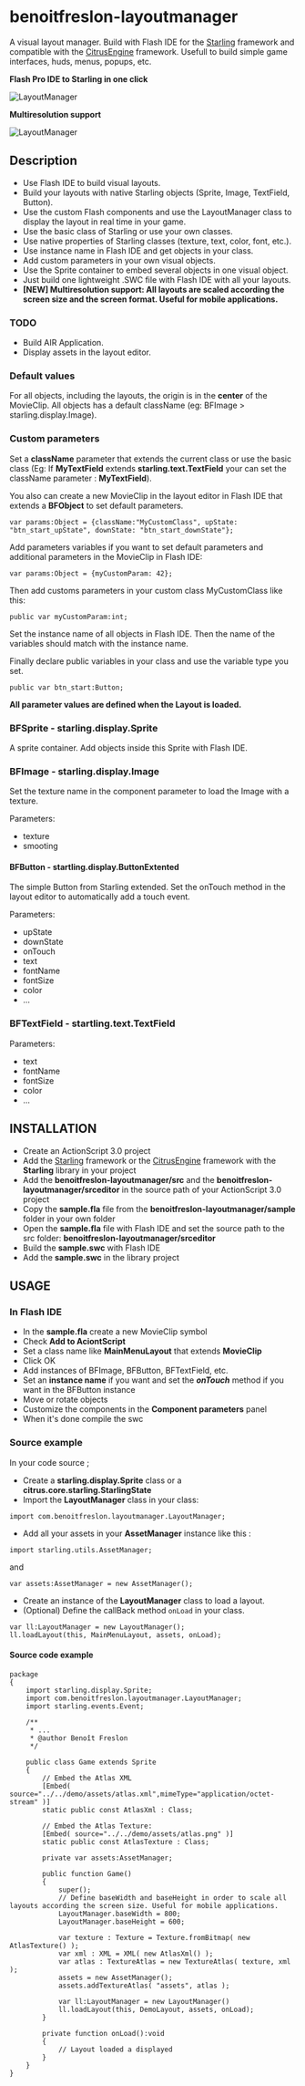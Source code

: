 benoitfreslon-layoutmanager
===========================

A visual layout manager. Build with Flash IDE for the [Starling](https://github.com/PrimaryFeather/Starling-Framework) framework and compatible with the [CitrusEngine](https://github.com/alamboley/Citrus-Engine) framework.
Usefull to build simple game interfaces, huds, menus, popups, etc.

__Flash Pro IDE to Starling in one click__

![LayoutManager](https://raw.githubusercontent.com/BenoitFreslon/benoitfreslon-layoutmanager/master/demo/demo.jpg)

__Multiresolution support__

![LayoutManager](https://raw.githubusercontent.com/BenoitFreslon/benoitfreslon-layoutmanager/master/demo/demo2.jpg)

## Description

* Use Flash IDE to build visual layouts.
* Build your layouts with native Starling objects (Sprite, Image, TextField, Button).
* Use the custom Flash components and use the LayoutManager class to display the layout in real time in your game.
* Use the basic class of Starling or use your own classes.
* Use native properties of Starling classes (texture, text, color, font, etc.).
* Use instance name in Flash IDE and get objects in your class.
* Add custom parameters in your own visual objects.
* Use the Sprite container to embed several objects in one visual object.
* Just build one lightweight .SWC file with Flash IDE with all your layouts.
* __[NEW] Multiresolution support: All layouts are scaled according the screen size and the screen format. Useful for mobile applications.__

### TODO
* Build AIR Application.
* Display assets in the layout editor.

### Default values

For all objects, including the layouts, the origin is in the **center** of the MovieClip.
All objects has a default className (eg: BFImage > starling.display.Image).

### Custom parameters

Set a **className** parameter that extends the current class or use the basic class 
(Eg: If **MyTextField** extends **starling.text.TextField** your can set the className parameter : **MyTextField**).

You also can create a new MovieClip in the layout editor in Flash IDE that extends a **BFObject** to set default parameters.
```
var params:Object = {className:"MyCustomClass", upState: "btn_start_upState", downState: "btn_start_downState"};
```

Add parameters variables if you want to set default parameters and additional parameters in the MovieClip in Flash IDE:
```
var params:Object = {myCustomParam: 42};
```

Then add customs parameters in your custom class MyCustomClass like this:
```
public var myCustomParam:int;
```

Set the instance name of all objects in Flash IDE.
Then the name of the variables should match with the instance name.

Finally declare public variables in your class and use the variable type you set.
```
public var btn_start:Button;
```

**All parameter values are defined when the Layout is loaded.**

### **BFSprite** - starling.display.Sprite

A sprite container. Add objects inside this Sprite with Flash IDE.

### **BFImage** - starling.display.Image

Set the texture name in the component parameter to load the Image with a texture.

Parameters:
* texture
* smooting

#### **BFButton** - startling.display.ButtonExtented

The simple Button from Starling extended.
Set the onTouch method in the layout editor to automatically add a touch event.

Parameters:

* upState
* downState
* onTouch
* text
* fontName
* fontSize
* color
* ...

### **BFTextField** - startling.text.TextField

Parameters:
* text
* fontName
* fontSize
* color
* ...

## INSTALLATION

* Create an ActionScript 3.0 project
* Add the [Starling](https://github.com/PrimaryFeather/Starling-Framework) framework or the [CitrusEngine](https://github.com/alamboley/Citrus-Engine) framework with the **Starling** library in your project
* Add the **benoitfreslon-layoutmanager/src** and the **benoitfreslon-layoutmanager/srceditor** in the source path of your ActionScript 3.0 project
* Copy the **sample.fla** file from the **benoitfreslon-layoutmanager/sample** folder in your own folder
* Open the **sample.fla** file with Flash IDE and set the source path to the src folder: **benoitfreslon-layoutmanager/srceditor**
* Build the **sample.swc** with Flash IDE
* Add the **sample.swc** in the library project


## USAGE

### In Flash IDE

* In the **sample.fla** create a new MovieClip symbol
* Check **Add to AciontScript**
* Set a class name like **MainMenuLayout** that extends **MovieClip**
* Click OK
* Add instances of BFImage, BFButton, BFTextField, etc.
* Set an **instance name** if you want and set the ***onTouch*** method if you want in the BFButton instance
* Move or rotate objects
* Customize the components in the **Component parameters** panel
* When it's done compile the swc

### Source example

In your code source ;

* Create a **starling.display.Sprite** class or a **citrus.core.starling.StarlingState**
* Import the **LayoutManager** class in your class:

```
import com.benoitfreslon.layoutmanager.LayoutManager;
```

* Add all your assets in your **AssetManager** instance like this :

```
import starling.utils.AssetManager;
```

and

```
var assets:AssetManager = new AssetManager();
```

* Create an instance of the **LayoutManager** class to load a layout.
* (Optional) Define the callBack method `onLoad` in your class.

```
var ll:LayoutManager = new LayoutManager();
ll.loadLayout(this, MainMenuLayout, assets, onLoad);
```

#### Source code example


```
package  
{
	import starling.display.Sprite;
	import com.benoitfreslon.layoutmanager.LayoutManager;
	import starling.events.Event;
	
	/**
	 * ...
	 * @author Benoît Freslon
	 */
	 
    public class Game extends Sprite
    {
		// Embed the Atlas XML
		[Embed( source="../../demo/assets/atlas.xml",mimeType="application/octet-stream" )]
		static public const AtlasXml : Class;
		
		// Embed the Atlas Texture:
		[Embed( source="../../demo/assets/atlas.png" )]
		static public const AtlasTexture : Class;
		
		private var assets:AssetManager;
		
        public function Game()
        {
			super();
			// Define baseWidth and baseHeight in order to scale all layouts according the screen size. Useful for mobile applications.
			LayoutManager.baseWidth = 800;
			LayoutManager.baseHeight = 600;
			
			var texture : Texture = Texture.fromBitmap( new AtlasTexture() );
			var xml : XML = XML( new AtlasXml() );
			var atlas : TextureAtlas = new TextureAtlas( texture, xml );
			assets = new AssetManager();
			assets.addTextureAtlas( "assets", atlas );
			
			var ll:LayoutManager = new LayoutManager()
			ll.loadLayout(this, DemoLayout, assets, onLoad);
        }
		
		private function onLoad():void 
		{
			// Layout loaded a displayed
		}
    }
}
```

